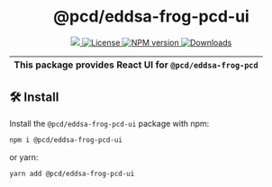 <p align="center">
    <h1 align="center">
        @pcd/eddsa-frog-pcd-ui
    </h1>
</p>

<p align="center">
    <a href="https://github.com/proofcarryingdata">
        <img src="https://img.shields.io/badge/project-PCD-blue.svg?style=flat-square">
    </a>
    <a href="https://github.com/proofcarryingdata/zupass/blob/main/packages/eddsa-frog-pcd-ui/LICENSE">
        <img alt="License" src="https://img.shields.io/badge/license-GPL--3.0-green.svg?style=flat-square">
    </a>
    <a href="https://www.npmjs.com/package/@pcd/eddsa-frog-pcd-ui">
        <img alt="NPM version" src="https://img.shields.io/npm/v/@pcd/eddsa-frog-pcd?style=flat-square" />
    </a>
    <a href="https://npmjs.org/package/@pcd/eddsa-frog-pcd-ui">
        <img alt="Downloads" src="https://img.shields.io/npm/dm/@pcd/eddsa-frog-pcd-ui.svg?style=flat-square" />
    </a>
</p>

| This package provides React UI for `@pcd/eddsa-frog-pcd` |
| -------------------------------------------------------- |

## 🛠 Install

Install the `@pcd/eddsa-frog-pcd-ui` package with npm:

```bash
npm i @pcd/eddsa-frog-pcd-ui
```

or yarn:

```bash
yarn add @pcd/eddsa-frog-pcd-ui
```
